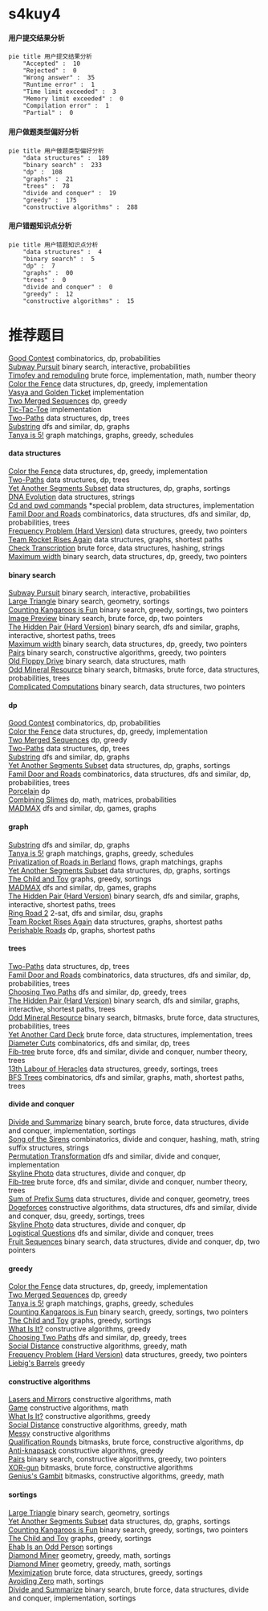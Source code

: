 # s4kuy4
<!-- tabs:start -->
#### **用户提交结果分析**

```mermaid
pie title 用户提交结果分析
    "Accepted" :  10
    "Rejected" :  0
    "Wrong answer" :  35
    "Runtime error" :  1
    "Time limit exceeded" :  3
    "Memory limit exceeded" :  0
    "Compilation error" :  1
    "Partial" :  0
```
#### **用户做题类型偏好分析**

```mermaid
pie title 用户做题类型偏好分析
    "data structures" :  189
    "binary search" :  233
    "dp" :  108
    "graphs" :  21
    "trees" :  78
    "divide and conquer" :  19
    "greedy" :  175
    "constructive algorithms" :  288
```
#### **用户错题知识点分析**

```mermaid
pie title 用户错题知识点分析
    "data structures" :  4
    "binary search" :  5
    "dp" :  7
    "graphs" :  00
    "trees" :  0
    "divide and conquer" :  0
    "greedy" :  12
    "constructive algorithms" :  15
```
<!-- tabs:end -->
# 推荐题目
[Good Contest](http://codeforces.com/problemset/problem/1295/F)		combinatorics,
                        dp,
                        probabilities		  
[Subway Pursuit](https://codeforces.com/contest/1040/problem/D)		binary search,
                        interactive,
                        probabilities		  
[Timofey and remoduling](http://codeforces.com/problemset/problem/763/C)		brute force,
                        implementation,
                        math,
                        number theory		  
[Color the Fence](http://codeforces.com/problemset/problem/349/B)		data structures,
                        dp,
                        greedy,
                        implementation		  
[Vasya and Golden Ticket](https://codeforces.com/contest/1058/problem/C)		implementation		  
[Two Merged Sequences](http://codeforces.com/problemset/problem/1144/G)		dp,
                        greedy		  
[Tic-Tac-Toe](http://codeforces.com/problemset/problem/907/B)		implementation		  
[Two-Paths](http://codeforces.com/problemset/problem/1000/G)		data structures,
                        dp,
                        trees		  
[Substring](http://codeforces.com/problemset/problem/919/D)		dfs and similar,
                        dp,
                        graphs		  
[Tanya is 5!](http://codeforces.com/problemset/problem/737/E)		graph matchings,
                        graphs,
                        greedy,
                        schedules		  
<!-- tabs:start -->
#### **data structures**
[Color the Fence](http://codeforces.com/problemset/problem/349/B)		data structures,
                        dp,
                        greedy,
                        implementation		  
[Two-Paths](http://codeforces.com/problemset/problem/1000/G)		data structures,
                        dp,
                        trees		  
[Yet Another Segments Subset](http://codeforces.com/problemset/problem/1399/F)		data structures,
                        dp,
                        graphs,
                        sortings		  
[DNA Evolution](http://codeforces.com/problemset/problem/827/C)		data structures,
                        strings		  
[Cd and pwd commands](http://codeforces.com/problemset/problem/158/C)		*special problem,
                        data structures,
                        implementation		  
[Famil Door and Roads](http://codeforces.com/problemset/problem/629/E)		combinatorics,
                        data structures,
                        dfs and similar,
                        dp,
                        probabilities,
                        trees		  
[Frequency Problem (Hard Version)](http://codeforces.com/problemset/problem/1446/D2)		data structures,
                        greedy,
                        two pointers		  
[Team Rocket Rises Again](http://codeforces.com/problemset/problem/757/F)		data structures,
                        graphs,
                        shortest paths		  
[Check Transcription](http://codeforces.com/problemset/problem/1056/E)		brute force,
                        data structures,
                        hashing,
                        strings		  
[Maximum width](http://codeforces.com/problemset/problem/1492/C)		binary search,
                        data structures,
                        dp,
                        greedy,
                        two pointers		  
#### **binary search**
[Subway Pursuit](https://codeforces.com/contest/1040/problem/D)		binary search,
                        interactive,
                        probabilities		  
[Large Triangle](http://codeforces.com/problemset/problem/1019/D)		binary search,
                        geometry,
                        sortings		  
[Counting Kangaroos is Fun](http://codeforces.com/problemset/problem/372/A)		binary search,
                        greedy,
                        sortings,
                        two pointers		  
[Image Preview](http://codeforces.com/problemset/problem/650/B)		binary search,
                        brute force,
                        dp,
                        two pointers		  
[The Hidden Pair (Hard Version)](http://codeforces.com/problemset/problem/1370/F2)		binary search,
                        dfs and similar,
                        graphs,
                        interactive,
                        shortest paths,
                        trees		  
[Maximum width](http://codeforces.com/problemset/problem/1492/C)		binary search,
                        data structures,
                        dp,
                        greedy,
                        two pointers		  
[Pairs](http://codeforces.com/problemset/problem/1463/D)		binary search,
                        constructive algorithms,
                        greedy,
                        two pointers		  
[Old Floppy Drive](http://codeforces.com/problemset/problem/1490/G)		binary search,
                        data structures,
                        math		  
[Odd Mineral Resource](http://codeforces.com/problemset/problem/1479/D)		binary search,
                        bitmasks,
                        brute force,
                        data structures,
                        probabilities,
                        trees		  
[Complicated Computations](http://codeforces.com/problemset/problem/1436/E)		binary search,
                        data structures,
                        two pointers		  
#### **dp**
[Good Contest](http://codeforces.com/problemset/problem/1295/F)		combinatorics,
                        dp,
                        probabilities		  
[Color the Fence](http://codeforces.com/problemset/problem/349/B)		data structures,
                        dp,
                        greedy,
                        implementation		  
[Two Merged Sequences](http://codeforces.com/problemset/problem/1144/G)		dp,
                        greedy		  
[Two-Paths](http://codeforces.com/problemset/problem/1000/G)		data structures,
                        dp,
                        trees		  
[Substring](http://codeforces.com/problemset/problem/919/D)		dfs and similar,
                        dp,
                        graphs		  
[Yet Another Segments Subset](http://codeforces.com/problemset/problem/1399/F)		data structures,
                        dp,
                        graphs,
                        sortings		  
[Famil Door and Roads](http://codeforces.com/problemset/problem/629/E)		combinatorics,
                        data structures,
                        dfs and similar,
                        dp,
                        probabilities,
                        trees		  
[Porcelain](http://codeforces.com/problemset/problem/148/E)		dp		  
[Combining Slimes](http://codeforces.com/problemset/problem/618/G)		dp,
                        math,
                        matrices,
                        probabilities		  
[MADMAX](https://codeforces.com/contest/918/problem/D)		dfs and similar,
                        dp,
                        games,
                        graphs		  
#### **graph**
[Substring](http://codeforces.com/problemset/problem/919/D)		dfs and similar,
                        dp,
                        graphs		  
[Tanya is 5!](http://codeforces.com/problemset/problem/737/E)		graph matchings,
                        graphs,
                        greedy,
                        schedules		  
[Privatization of Roads in Berland](http://codeforces.com/problemset/problem/1070/I)		flows,
                        graph matchings,
                        graphs		  
[Yet Another Segments Subset](http://codeforces.com/problemset/problem/1399/F)		data structures,
                        dp,
                        graphs,
                        sortings		  
[The Child and Toy](https://codeforces.com/contest/438/problem/A)		graphs,
                        greedy,
                        sortings		  
[MADMAX](https://codeforces.com/contest/918/problem/D)		dfs and similar,
                        dp,
                        games,
                        graphs		  
[The Hidden Pair (Hard Version)](http://codeforces.com/problemset/problem/1370/F2)		binary search,
                        dfs and similar,
                        graphs,
                        interactive,
                        shortest paths,
                        trees		  
[Ring Road 2](http://codeforces.com/problemset/problem/27/D)		2-sat,
                        dfs and similar,
                        dsu,
                        graphs		  
[Team Rocket Rises Again](http://codeforces.com/problemset/problem/757/F)		data structures,
                        graphs,
                        shortest paths		  
[Perishable Roads](http://codeforces.com/problemset/problem/773/D)		dp,
                        graphs,
                        shortest paths		  
#### **trees**
[Two-Paths](http://codeforces.com/problemset/problem/1000/G)		data structures,
                        dp,
                        trees		  
[Famil Door and Roads](http://codeforces.com/problemset/problem/629/E)		combinatorics,
                        data structures,
                        dfs and similar,
                        dp,
                        probabilities,
                        trees		  
[Choosing Two Paths](http://codeforces.com/problemset/problem/1073/F)		dfs and similar,
                        dp,
                        greedy,
                        trees		  
[The Hidden Pair (Hard Version)](http://codeforces.com/problemset/problem/1370/F2)		binary search,
                        dfs and similar,
                        graphs,
                        interactive,
                        shortest paths,
                        trees		  
[Odd Mineral Resource](http://codeforces.com/problemset/problem/1479/D)		binary search,
                        bitmasks,
                        brute force,
                        data structures,
                        probabilities,
                        trees		  
[Yet Another Card Deck](http://codeforces.com/problemset/problem/1511/C)		brute force,
                        data structures,
                        implementation,
                        trees		  
[Diameter Cuts](http://codeforces.com/problemset/problem/1499/F)		combinatorics,
                        dfs and similar,
                        dp,
                        trees		  
[Fib-tree](http://codeforces.com/problemset/problem/1491/E)		brute force,
                        dfs and similar,
                        divide and conquer,
                        number theory,
                        trees		  
[13th Labour of Heracles](http://codeforces.com/problemset/problem/1466/D)		data structures,
                        greedy,
                        sortings,
                        trees		  
[BFS Trees](http://codeforces.com/problemset/problem/1495/D)		combinatorics,
                        dfs and similar,
                        graphs,
                        math,
                        shortest paths,
                        trees		  
#### **divide and conquer**
[Divide and Summarize](http://codeforces.com/problemset/problem/1461/D)		binary search,
                        brute force,
                        data structures,
                        divide and conquer,
                        implementation,
                        sortings		  
[Song of the Sirens](http://codeforces.com/problemset/problem/1466/G)		combinatorics,
                        divide and conquer,
                        hashing,
                        math,
                        string suffix structures,
                        strings		  
[Permutation Transformation](http://codeforces.com/problemset/problem/1490/D)		dfs and similar,
                        divide and conquer,
                        implementation		  
[Skyline Photo](https://codeforces.com/contest/1483/problem/C)		data structures,
                        divide and conquer,
                        dp		  
[Fib-tree](http://codeforces.com/problemset/problem/1491/E)		brute force,
                        dfs and similar,
                        divide and conquer,
                        number theory,
                        trees		  
[Sum of Prefix Sums](http://codeforces.com/problemset/problem/1303/G)		data structures,
                        divide and conquer,
                        geometry,
                        trees		  
[Dogeforces](http://codeforces.com/problemset/problem/1494/D)		constructive algorithms,
                        data structures,
                        dfs and similar,
                        divide and conquer,
                        dsu,
                        greedy,
                        sortings,
                        trees		  
[Skyline Photo](http://codeforces.com/problemset/problem/1482/E)		data structures,
                        divide and conquer,
                        dp		  
[Logistical Questions](http://codeforces.com/problemset/problem/566/C)		dfs and similar,
                        divide and conquer,
                        trees		  
[Fruit Sequences](http://codeforces.com/problemset/problem/1428/F)		binary search,
                        data structures,
                        divide and conquer,
                        dp,
                        two pointers		  
#### **greedy**
[Color the Fence](http://codeforces.com/problemset/problem/349/B)		data structures,
                        dp,
                        greedy,
                        implementation		  
[Two Merged Sequences](http://codeforces.com/problemset/problem/1144/G)		dp,
                        greedy		  
[Tanya is 5!](http://codeforces.com/problemset/problem/737/E)		graph matchings,
                        graphs,
                        greedy,
                        schedules		  
[Counting Kangaroos is Fun](http://codeforces.com/problemset/problem/372/A)		binary search,
                        greedy,
                        sortings,
                        two pointers		  
[The Child and Toy](https://codeforces.com/contest/438/problem/A)		graphs,
                        greedy,
                        sortings		  
[What Is It?](http://codeforces.com/problemset/problem/1474/E)		constructive algorithms,
                        greedy		  
[Choosing Two Paths](http://codeforces.com/problemset/problem/1073/F)		dfs and similar,
                        dp,
                        greedy,
                        trees		  
[Social Distance](http://codeforces.com/problemset/problem/1367/C)		constructive algorithms,
                        greedy,
                        math		  
[Frequency Problem (Hard Version)](http://codeforces.com/problemset/problem/1446/D2)		data structures,
                        greedy,
                        two pointers		  
[Liebig's Barrels](http://codeforces.com/problemset/problem/985/C)		greedy		  
#### **constructive algorithms**
[Lasers and Mirrors](http://codeforces.com/problemset/problem/1063/E)		constructive algorithms,
                        math		  
[Game](http://codeforces.com/problemset/problem/513/A)		constructive algorithms,
                        math		  
[What Is It?](http://codeforces.com/problemset/problem/1474/E)		constructive algorithms,
                        greedy		  
[Social Distance](http://codeforces.com/problemset/problem/1367/C)		constructive algorithms,
                        greedy,
                        math		  
[Messy](https://codeforces.com/contest/1261/problem/A)		constructive algorithms		  
[Qualification Rounds](http://codeforces.com/problemset/problem/868/C)		bitmasks,
                        brute force,
                        constructive algorithms,
                        dp		  
[Anti-knapsack](http://codeforces.com/problemset/problem/1493/A)		constructive algorithms,
                        greedy		  
[Pairs](http://codeforces.com/problemset/problem/1463/D)		binary search,
                        constructive algorithms,
                        greedy,
                        two pointers		  
[XOR-gun](https://codeforces.com/contest/1456/problem/B)		bitmasks,
                        brute force,
                        constructive algorithms		  
[Genius's Gambit](http://codeforces.com/problemset/problem/1492/D)		bitmasks,
                        constructive algorithms,
                        greedy,
                        math		  
#### **sortings**
[Large Triangle](http://codeforces.com/problemset/problem/1019/D)		binary search,
                        geometry,
                        sortings		  
[Yet Another Segments Subset](http://codeforces.com/problemset/problem/1399/F)		data structures,
                        dp,
                        graphs,
                        sortings		  
[Counting Kangaroos is Fun](http://codeforces.com/problemset/problem/372/A)		binary search,
                        greedy,
                        sortings,
                        two pointers		  
[The Child and Toy](https://codeforces.com/contest/438/problem/A)		graphs,
                        greedy,
                        sortings		  
[Ehab Is an Odd Person](http://codeforces.com/problemset/problem/1174/B)		sortings		  
[Diamond Miner](https://codeforces.com/contest/1496/problem/C)		geometry,
                        greedy,
                        math,
                        sortings		  
[Diamond Miner](http://codeforces.com/problemset/problem/1495/A)		geometry,
                        greedy,
                        math,
                        sortings		  
[Meximization](http://codeforces.com/problemset/problem/1497/A)		brute force,
                        data structures,
                        greedy,
                        sortings		  
[Avoiding Zero](http://codeforces.com/problemset/problem/1427/A)		math,
                        sortings		  
[Divide and Summarize](http://codeforces.com/problemset/problem/1461/D)		binary search,
                        brute force,
                        data structures,
                        divide and conquer,
                        implementation,
                        sortings		  
<!-- tabs:end -->
